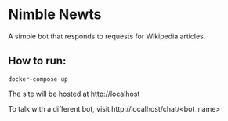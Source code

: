 # Nimble Newts

A simple bot that responds to requests for Wikipedia articles.

## How to run:

    docker-compose up

The site will be hosted at http://localhost

To talk with a different bot, visit http://localhost/chat/<bot_name>
